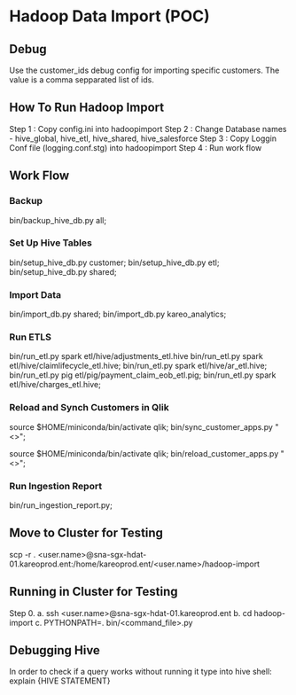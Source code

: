 # Hadoop Data Import (POC) #

## Debug ##
Use the customer_ids debug config for importing specific customers. The value is a comma sepparated list of ids.

## How To Run Hadoop Import ##
Step 1 : Copy config.ini into hadoopimport
Step 2 : Change Database names - hive_global, hive_etl, hive_shared, hive_salesforce
Step 3 : Copy Loggin Conf file (logging.conf.stg) into hadoopimport
Step 4 : Run work flow

## Work Flow ##

### Backup ###
bin/backup_hive_db.py all;

### Set Up Hive Tables ###
bin/setup_hive_db.py customer;
bin/setup_hive_db.py etl;
bin/setup_hive_db.py shared;

### Import Data ###
bin/import_db.py shared;
bin/import_db.py kareo_analytics;

### Run ETLS ###
bin/run_etl.py spark etl/hive/adjustments_etl.hive
bin/run_etl.py spark etl/hive/claimlifecycle_etl.hive;
bin/run_etl.py spark etl/hive/ar_etl.hive;
bin/run_etl.py pig etl/pig/payment_claim_eob_etl.pig;
bin/run_etl.py spark etl/hive/charges_etl.hive;

### Reload and Synch Customers in Qlik ###
source $HOME/miniconda/bin/activate qlik;
bin/sync_customer_apps.py "<<AppName>>";

source $HOME/miniconda/bin/activate qlik;
bin/reload_customer_apps.py "<<AppName>>";

### Run Ingestion Report ###
bin/run_ingestion_report.py;

## Move to Cluster for Testing ##

scp -r . <user.name>@sna-sgx-hdat-01.kareoprod.ent:/home/kareoprod.ent/<user.name>/hadoop-import

## Running in Cluster for Testing ##
Step 0.
a. ssh <user.name>@sna-sgx-hdat-01.kareoprod.ent
b. cd hadoop-import
c. PYTHONPATH=. bin/<command_file>.py


## Debugging Hive ##
In order to check if a query works without running it type into hive shell:
explain {HIVE STATEMENT}  


